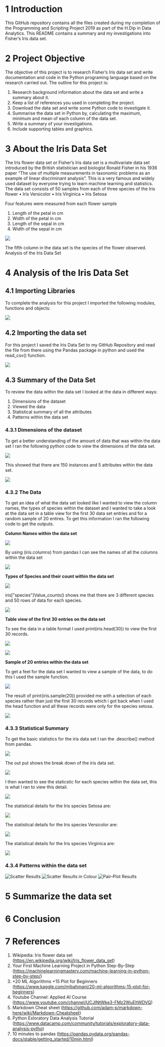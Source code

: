 # 1 Introduction
This GitHub repository contains all the files created during my completion of the Programming and Scripting Project 2019 as part of the H.Dip in Data Analytics.  This README contains a summary and my investigations into Fisher’s Iris data set.

# 2 Project Objective
The objective of this project is to research Fisher’s Iris data set and write documentation and code in the Python programing language based on the research carried out.  The outline for this project is:
1. Research background information about the data set and write a summary about it.
2. Keep a list of references you used in completing the project.
3. Download the data set and write some Python code to investigate it.
4. Summarise the data set in Python by, calculating the maximum, minimum and mean of each column of the data set. 
5. Write a summary of your investigations.
6. Include supporting tables and graphics.

# 3 About the Iris Data Set
The Iris flower data set or Fisher’s Iris data set is a multivariate data set introduced by the British statistician and biologist Ronald Fisher in his 1936 paper “The use of multiple measurements in taxonomic problems as an example of linear discriminant analysis”. This is a very famous and widely used dataset by everyone trying to learn machine learning and statistics. The data set consists of 50 samples from each of three species of the Iris flower 
•	Iris Versicolor 
•	Iris Virginica 
•	Iris Setosa

Four features were measured from each flower sample 
1.	Length of the petal in cm
2.	Width of the petal in cm
3.	Length of the sepal in cm
4.	Width of the sepal in cm
 
![](Images/Iris.jpg)

The fifth column in the data set is the species of the flower observed.
Analysis of the Iris Data Set

# 4 Analysis of the Iris Data Set
## 4.1 Importing Libraries
To complete the analysis for this project I imported the following modules, functions and objects:

![](Images/Libraries.PNG)

## 4.2 Importing the data set
For this project I saved the Iris Data Set to my GitHub Repository and read the file from there using the Pandas package in python and used the read_csv() function.

![](Images/DataSet.PNG)

## 4.3 Summary of the Data Set
To review the data within the data set I looked at the data in different ways:
1. Dimensions of the dataset
2. Viewed the data 
3. Statistical summary of all the attributes
4. Patterns within the data set

### 4.3.1 Dimensions of the dataset
To get a better understanding of the amount of data that was within the data set I ran the following python code to view the dimensions of the data set.

![](Images/Shape.PNG) 

This showed that there are 150 instances and 5 attributes within the data set.

![](Images/ShapeResult.PNG) 

### 4.3.2 The Data
To get an idea of what the data set looked like I wanted to view the column names, the types of species within the dataset and I wanted to take a look at the data set in a table view for the first 30 data set entries and for a random sample of 20 entires. To get this information I ran the following code to get the outputs.

**Column Names within the data set**

![](Images/ColumnNamesCode.PNG) 

By using (iris.columns) from pandas I can see the names of all the columns within the data set

![](Images/ColumnNamesOutput.PNG) 

**Types of Species and their count within the data set**

![](Images/SpeciesCode.PNG) 

iris["species"]Value_counts() shows me that there are 3 different species and 50 rows of data for each species.

![](Images/SpeciesOuput.PNG) 

**Table view of the first 30 entries on the data set**

To see the data in a table format I used print(iris.head(30)) to view the first 30 records.

![](Images/First30code.PNG) 

![](Images/First30Output.PNG) 

**Sample of 20 entries within the data set**

To get a feel for the data set I wanted to view a sample of the data, to do this I used the sample function.

![](Images/SampleCode.PNG) 

The result of print(iris.sample(20)) provided me with a selection of each species rather than just the first 30 records which i got back when I used the head function and all these records were only for the species setosa. 

![](Images/SampleOutput.PNG)

### 4.3.3 Statistical Summary

To get the basic statistics for the iris data set I ran the .describe() method from pandas.

![](Images/Stats.PNG) 

The out put shows the break down of the iris data set.

![](Images/StatisticSummary.PNG) 

I then wanted to see the staticstic for each species within the data set, this is what I ran to view this detail.

![](Images/StatsDetailsCode.PNG) 

The statistical details for the Iris species Setosa are:

![](Images/StatSetosaOutput.PNG) 

The statistical details for the Iris species Versicolor are:

![](Images/StatVersicolorOutput.PNG) 

The statistical details for the Iris species Virginica are:

![](Images/StatVirginicaOutput.PNG) 

### 4.3.4 Patterns within the data set


 

![Scatter Results](Images/Scatter.png)
![Scatter Results in Colour](Images/ColourScatter.png)
![Pair-Plot Results](Images/PairPlot.PNG)

# 5 Summarize the data set

# 6 Conclusion

# 7 References
1.	Wikipedia: Iris flower data set (https://en.wikipedia.org/wiki/Iris_flower_data_set)
2.	Your First Machine Learning Project in Python Step-By-Step (https://machinelearningmastery.com/machine-learning-in-python-step-by-step/)
3.	+20 ML Algorithms +15 Plot for Beginners (https://www.kaggle.com/mjbahmani/20-ml-algorithms-15-plot-for-beginners)
4. Youtube Channel: Applied AI Course (https://www.youtube.com/channel/UCJINtWke3-FMz2WuEltWDVQ)
5. Markdown Cheat sheet (https://github.com/adam-p/markdown-here/wiki/Markdown-Cheatsheet)
6. Python Exloratory Data Analysis Tutorial (https://www.datacamp.com/community/tutorials/exploratory-data-analysis-pytho)
7. 10 minutes to pandas (https://pandas.pydata.org/pandas-docs/stable/getting_started/10min.html)

